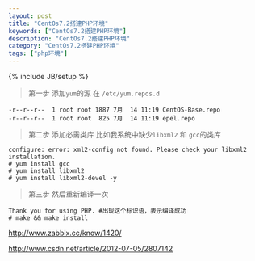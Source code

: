 ```yaml
---
layout: post
title: "CentOs7.2搭建PHP环境"
keywords: ["CentOs7.2搭建PHP环境"]
description: "CentOs7.2搭建PHP环境"
category: "CentOs7.2搭建PHP环境"
tags: ["php环境"]
---
```

{% include JB/setup %}

> 第一步 添加`yum`的源 在 `/etc/yum.repos.d`

```
-r--r--r--  1 root root 1887 7月  14 11:19 CentOS-Base.repo
-r--r--r--  1 root root  825 7月  14 11:19 epel.repo
```

> 第二步 添加必需类库
比如我系统中缺少`libxml2` 和 `gcc`的类库

```
configure: error: xml2-config not found. Please check your libxml2 installation.
# yum install gcc 
# yum install libxml2
# yum install libxml2-devel -y
```

> 第三步 然后重新编译一次

```
Thank you for using PHP. #出现这个标识语，表示编译成功
# make && make install
```

http://www.zabbix.cc/know/1420/

http://www.csdn.net/article/2012-07-05/2807142